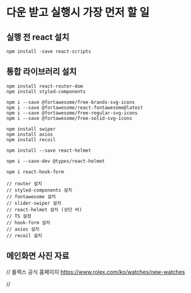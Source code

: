 # 다운 받고 실행시 가장 먼저 할 일

## 실행 전 react 설치

```MD
npm install -save react-scripts
```

## 통합 라이브러리 설치

```MD
npm install react-router-dom
npm install styled-components

npm i --save @fortawesome/free-brands-svg-icons
npm i --save @fortawesome/react-fontawesome@latest
npm i --save @fortawesome/free-regular-svg-icons
npm i --save @fortawesome/free-solid-svg-icons

npm install swiper
npm install axios
npm install recoil

npm install --save react-helmet

npm i --save-dev @types/react-helmet

npm i react-hook-form

// router 설치
// styled-components 설치
// fontawesome 설치
// slider-swiper 설치
// react-helmet 설치 (상단 바)
// TS 설정
// hook-form 설치
// axios 설치
// recoil 설치
```

## 메인화면 사진 자료

// 롤렉스 공식 홈페이지
https://www.rolex.com/ko/watches/new-watches

//
